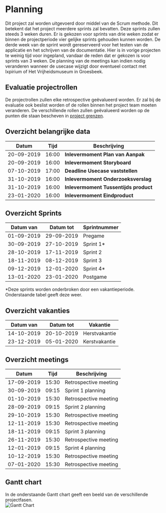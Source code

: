 # Planning

Dit project zal worden uitgevoerd door middel van de Scrum methode. Dit betekent dat het project meerdere sprints zal bevatten. 
Deze sprints zullen steeds 3 weken duren. Er is gekozen voor sprints van drie weken zodat er binnen de projectperiode vier gelijke sprints gehouden kunnen worden. 
De derde week van de sprint wordt gereserveerd voor het testen van de applicatie en het schrijven van de documentatie. Hier is in vorige projecten te weinig tijd 
voor ingepland, vandaar de reden dat er gekozen is voor sprints van 3 weken. De planning van de meetings kan indien nodig veranderen wanneer de usecase wijzigt door 
eventueel contact met Ixpirium of Het Vrijheidsmuseum in Groesbeek.

## Evaluatie projectrollen

De projectrollen zullen elke retrospective geëvalueerd worden. Er zal bij de evaluatie ook beslist worden of de rollen binnen het project team moeten veranderen. 
De verschillende rollen zullen geëvalueerd worden op de punten die staan bescheven in [project grenzen](8.%20projectorganisatie.md).

## Overzicht belangrijke data

| Datum       | Tijd  | Beschrijving                                |
| ----------- | ----- | ------------------------------------------- | 
| 20-09-2019  | 16:00 | **Inlevermoment Plan van Aanpak**           |
| 20-09-2019  | 16:00 | **Inlevermoment Storyboard**                |
| 07-10-2019  | 17:00 | **Deadline Usecase vaststellen**            |  
| 31-10-2019  | 16:00 | **Inlevermoment Onderzoeksverslag**         |
| 31-10-2019  | 16:00 | **Inlevermoment Tussentijds product**       |
| 23-01-2020  | 16:00 | **Inlevermoment Eindproduct**               |


## Overzicht Sprints
| Datum van  | Datum tot  | Sprintnummer    |
| ---------- | ---------- | --------------- | 
| 01-09-2019 | 29-09-2019 | Pregame         | 
| 30-09-2019 | 27-10-2019 | Sprint 1*       |
| 28-10-2019 | 17-11-2019 | Sprint 2        |
| 18-11-2019 | 08-12-2019 | Sprint 3        |
| 09-12-2019 | 12-01-2020 | Sprint 4*       |
| 13-01-2020 | 23-01-2020 | Postgame        |


*Deze sprints worden onderbroken door een vakantieperiode. Onderstaande tabel geeft deze weer.

## Overzicht vakanties
| Datum van  | Datum tot  | Vakantie      |
| ---------- | ---------- | ------------- | 
| 14-10-2019 | 20-10-2019 | Herstvakantie |
| 23-12-2019 | 05-01-2020 | Kerstvakantie |

## Overzicht meetings
| Datum       | Tijd  | Beschrijving          |
| ----------- | ----- | --------------------- | 
| 17-09-2019  | 15:30 | Retrospective meeting |
| 30-09-2019  | 09:15 | Sprint 1 planning     |
| 01-10-2019  | 15:30 | Retrospective meeting |
| 28-09-2019  | 09:15 | Sprint 2 planning     |
| 29-10-2019  | 15:30 | Retrospective meeting |
| 12-11-2019  | 15:30 | Retrospective meeting |
| 18-11-2019  | 09:15 | Sprint 3 planning     |
| 26-11-2019  | 15:30 | Retrospective meeting |
| 12-01-2019  | 09:15 | Sprint 4 planning     |
| 10-12-2019  | 15:30 | Retrospective meeting |
| 07-01-2020  | 15:30 | Retrospective meeting |

## Gantt chart
In de onderstaande Gantt chart geeft een beeld van de verschillende projectfasen.<br>
![Gantt Chart](./Afbeeldingen/Gantt-chart.png)